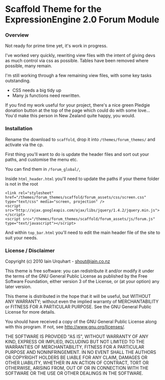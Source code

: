 # Scaffold Theme for the ExpressionEngine 2.0 Forum Module

### Overview

Not ready for prime time yet, it's work in progress.

I've worked very quickly, rewriting view files with the intent of giving devs as much control via css as possible. Tables have been removed where possible, many remain.

I'm still working through a few remaining view files, with some key tasks outstanding.

 - CSS needs a big tidy up
 - Many js functions need rewritten.
 
If you find my work useful for your project, there's a nice green Pledgie donation button at the top of the page which could do with some love... You'd make this person in New Zealand quite happy, you would.

### Installation

Rename the download to `scaffold`, drop it into `/themes/forum_themes/` and activate via the cp.

First thing you'll want to do is update the header files and sort out your paths, and customise the menu etc.

You can find them in `/forum_global/`, 

Inside `html_header.html` you'll need to update the paths if your theme folder is not in the root

	<link rel="stylesheet" href="/themes/forum_themes/scaffold/forum_assets/css/screen.css" type="text/css" media="screen, projection" />
	<script src="http://ajax.googleapis.com/ajax/libs/jquery/1.4.2/jquery.min.js"></script>
	<script src="/themes/forum_themes/scaffold/forum_assets/js/forum.js" type="text/javascript"></script>


And within `top_bar.html` you'll need to edit the main header file of the site to suit your needs.

###  License / Disclaimer

Copyright (c) 2010 Iain Urquhart - shout@iain.co.nz

This theme is free software: you can redistribute it and/or modify
it under the terms of the GNU General Public License as published by
the Free Software Foundation, either version 3 of the License, or
(at your option) any later version.

This theme is distributed in the hope that it will be useful,
but WITHOUT ANY WARRANTY; without even the implied warranty of
MERCHANTABILITY or FITNESS FOR A PARTICULAR PURPOSE.  See the
GNU General Public License for more details.

You should have received a copy of the GNU General Public License
along with this program.  If not, see <http://www.gnu.org/licenses/>.

THE SOFTWARE IS PROVIDED "AS IS", WITHOUT WARRANTY OF ANY KIND, EXPRESS OR IMPLIED, INCLUDING BUT NOT LIMITED TO THE WARRANTIES OF MERCHANTABILITY, FITNESS FOR A PARTICULAR PURPOSE AND NONINFRINGEMENT. IN NO EVENT SHALL THE AUTHORS OR COPYRIGHT HOLDERS BE LIABLE FOR ANY CLAIM, DAMAGES OR OTHER LIABILITY, WHETHER IN AN ACTION OF CONTRACT, TORT OR OTHERWISE, ARISING FROM, OUT OF OR IN CONNECTION WITH THE SOFTWARE OR THE USE OR OTHER DEALINGS IN THE SOFTWARE.
